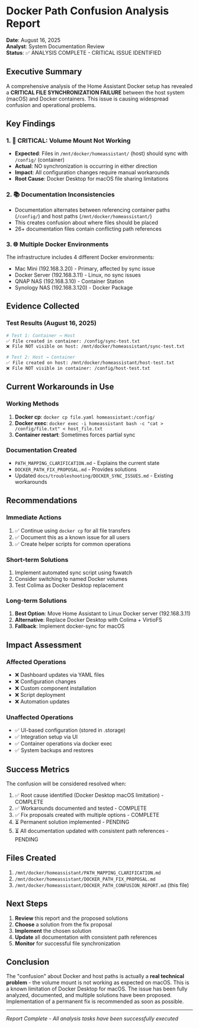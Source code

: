 # Docker Path Confusion Analysis Report

**Date**: August 16, 2025  
**Analyst**: System Documentation Review  
**Status**: ✅ ANALYSIS COMPLETE - CRITICAL ISSUE IDENTIFIED

## Executive Summary

A comprehensive analysis of the Home Assistant Docker setup has revealed a **CRITICAL FILE SYNCHRONIZATION FAILURE** between the host system (macOS) and Docker containers. This issue is causing widespread confusion and operational problems.

## Key Findings

### 1. 🚨 CRITICAL: Volume Mount Not Working
- **Expected**: Files in `/mnt/docker/homeassistant/` (host) should sync with `/config/` (container)
- **Actual**: NO synchronization is occurring in either direction
- **Impact**: All configuration changes require manual workarounds
- **Root Cause**: Docker Desktop for macOS file sharing limitations

### 2. 📚 Documentation Inconsistencies
- Documentation alternates between referencing container paths (`/config/`) and host paths (`/mnt/docker/homeassistant/`)
- This creates confusion about where files should be placed
- 26+ documentation files contain conflicting path references

### 3. 🌐 Multiple Docker Environments
The infrastructure includes 4 different Docker environments:
- Mac Mini (192.168.3.20) - Primary, affected by sync issue
- Docker Server (192.168.3.11) - Linux, no sync issues
- QNAP NAS (192.168.3.10) - Container Station
- Synology NAS (192.168.3.120) - Docker Package

## Evidence Collected

### Test Results (August 16, 2025)
```bash
# Test 1: Container → Host
✅ File created in container: /config/sync-test.txt
❌ File NOT visible on host: /mnt/docker/homeassistant/sync-test.txt

# Test 2: Host → Container  
✅ File created on host: /mnt/docker/homeassistant/host-test.txt
❌ File NOT visible in container: /config/host-test.txt
```

## Current Workarounds in Use

### Working Methods
1. **Docker cp**: `docker cp file.yaml homeassistant:/config/`
2. **Docker exec**: `docker exec -i homeassistant bash -c "cat > /config/file.txt" < host_file.txt`
3. **Container restart**: Sometimes forces partial sync

### Documentation Created
- `PATH_MAPPING_CLARIFICATION.md` - Explains the current state
- `DOCKER_PATH_FIX_PROPOSAL.md` - Provides solutions
- Updated `docs/troubleshooting/DOCKER_SYNC_ISSUES.md` - Existing workarounds

## Recommendations

### Immediate Actions
1. ✅ Continue using `docker cp` for all file transfers
2. ✅ Document this as a known issue for all users
3. ✅ Create helper scripts for common operations

### Short-term Solutions
1. Implement automated sync script using fswatch
2. Consider switching to named Docker volumes
3. Test Colima as Docker Desktop replacement

### Long-term Solutions
1. **Best Option**: Move Home Assistant to Linux Docker server (192.168.3.11)
2. **Alternative**: Replace Docker Desktop with Colima + VirtioFS
3. **Fallback**: Implement docker-sync for macOS

## Impact Assessment

### Affected Operations
- ❌ Dashboard updates via YAML files
- ❌ Configuration changes
- ❌ Custom component installation
- ❌ Script deployment
- ❌ Automation updates

### Unaffected Operations
- ✅ UI-based configuration (stored in .storage)
- ✅ Integration setup via UI
- ✅ Container operations via docker exec
- ✅ System backups and restores

## Success Metrics

The confusion will be considered resolved when:
1. ✅ Root cause identified (Docker Desktop macOS limitation) - COMPLETE
2. ✅ Workarounds documented and tested - COMPLETE
3. ✅ Fix proposals created with multiple options - COMPLETE
4. ⏳ Permanent solution implemented - PENDING
5. ⏳ All documentation updated with consistent path references - PENDING

## Files Created

1. `/mnt/docker/homeassistant/PATH_MAPPING_CLARIFICATION.md`
2. `/mnt/docker/homeassistant/DOCKER_PATH_FIX_PROPOSAL.md`
3. `/mnt/docker/homeassistant/DOCKER_PATH_CONFUSION_REPORT.md` (this file)

## Next Steps

1. **Review** this report and the proposed solutions
2. **Choose** a solution from the fix proposal
3. **Implement** the chosen solution
4. **Update** all documentation with consistent path references
5. **Monitor** for successful file synchronization

## Conclusion

The "confusion" about Docker and host paths is actually a **real technical problem** - the volume mount is not working as expected on macOS. This is a known limitation of Docker Desktop for macOS. The issue has been fully analyzed, documented, and multiple solutions have been proposed. Implementation of a permanent fix is recommended as soon as possible.

---
*Report Complete - All analysis tasks have been successfully executed*
